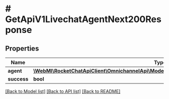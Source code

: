 # # GetApiV1LivechatAgentNext200Response

## Properties

Name | Type | Description | Notes
------------ | ------------- | ------------- | -------------
**agent** | [**\WebMI\RocketChatApiClient\OmnichannelApi\Model\GetApiV1LivechatAgentNext200ResponseAgent**](GetApiV1LivechatAgentNext200ResponseAgent.md) |  | [optional]
**success** | **bool** |  | [optional]

[[Back to Model list]](../../README.md#models) [[Back to API list]](../../README.md#endpoints) [[Back to README]](../../README.md)
